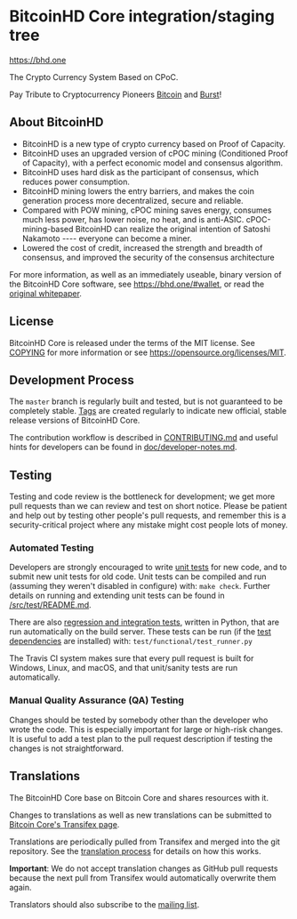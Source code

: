 BitcoinHD Core integration/staging tree
=======================================

https://bhd.one

The Crypto Currency System Based on CPoC.

Pay Tribute to Cryptocurrency Pioneers [Bitcoin](https://bitcoincore.org)
and [Burst](https://www.burst-coin.org)!

About BitcoinHD
---------------

- BitcoinHD is a new type of crypto currency based on Proof of Capacity.
- BitcoinHD uses an upgraded version of cPOC mining (Conditioned Proof of Capacity), with a perfect economic model and consensus algorithm.
- BitcoinHD uses hard disk as the participant of consensus, which reduces power consumption.
- BitcoinHD mining lowers the entry barriers, and makes the coin generation process more decentralized, secure and reliable.
- Compared with POW mining, cPOC mining saves energy, consumes much less power, has lower noise, no heat, and is anti-ASIC. cPOC-mining-based BitcoinHD can realize the original intention of Satoshi Nakamoto ---- everyone can become a miner.
- Lowered the cost of credit, increased the strength and breadth of consensus, and improved the security of the consensus architecture

For more information, as well as an immediately useable, binary version of
the BitcoinHD Core software, see https://bhd.one/#wallet, or read the
[original whitepaper](https://bhd.one/BHD-Whitepaper2.0.pdf).

License
-------

BitcoinHD Core is released under the terms of the MIT license. See [COPYING](COPYING) for more
information or see https://opensource.org/licenses/MIT.

Development Process
-------------------

The `master` branch is regularly built and tested, but is not guaranteed to be
completely stable. [Tags](https://github.com/btchd/btchd/tags) are created
regularly to indicate new official, stable release versions of BitcoinHD Core.

The contribution workflow is described in [CONTRIBUTING.md](CONTRIBUTING.md)
and useful hints for developers can be found in [doc/developer-notes.md](doc/developer-notes.md).

Testing
-------

Testing and code review is the bottleneck for development; we get more pull
requests than we can review and test on short notice. Please be patient and help out by testing
other people's pull requests, and remember this is a security-critical project where any mistake might cost people
lots of money.

### Automated Testing

Developers are strongly encouraged to write [unit tests](src/test/README.md) for new code, and to
submit new unit tests for old code. Unit tests can be compiled and run
(assuming they weren't disabled in configure) with: `make check`. Further details on running
and extending unit tests can be found in [/src/test/README.md](/src/test/README.md).

There are also [regression and integration tests](/test), written
in Python, that are run automatically on the build server.
These tests can be run (if the [test dependencies](/test) are installed) with: `test/functional/test_runner.py`

The Travis CI system makes sure that every pull request is built for Windows, Linux, and macOS, and that unit/sanity tests are run automatically.

### Manual Quality Assurance (QA) Testing

Changes should be tested by somebody other than the developer who wrote the
code. This is especially important for large or high-risk changes. It is useful
to add a test plan to the pull request description if testing the changes is
not straightforward.

Translations
------------

The BitcoinHD Core base on Bitcoin Core and shares resources with it.

Changes to translations as well as new translations can be submitted to
[Bitcoin Core's Transifex page](https://www.transifex.com/bitcoin/bitcoin/).

Translations are periodically pulled from Transifex and merged into the git repository. See the
[translation process](doc/translation_process.md) for details on how this works.

**Important**: We do not accept translation changes as GitHub pull requests because the next
pull from Transifex would automatically overwrite them again.

Translators should also subscribe to the [mailing list](https://groups.google.com/forum/#!forum/bitcoin-translators).
